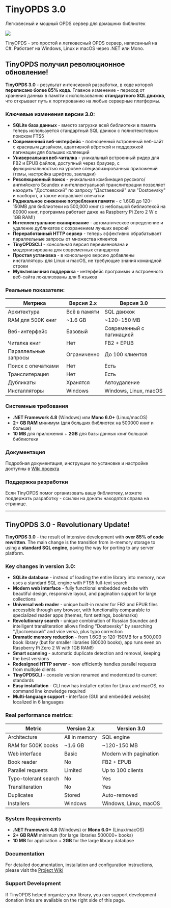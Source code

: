 # TinyOPDS 3.0
Легковесный и мощный OPDS сервер для домашних библиотек

![](https://github.com/sensboston/tinyopds/blob/master/wiki/Home_screen1-en.jpg?raw=true)

TinyOPDS - это простой и легковесный OPDS сервер, написанный на C#. Работает на Windows, Linux и macOS через .NET или Mono.

## TinyOPDS получил революционное обновление!

**TinyOPDS 3.0** - результат интенсивной разработки, в ходе которой **переписано более 85% кода**. Главное изменение - переход от хранения данных в памяти к использованию **стандартного SQL движка**, что открывает путь к портированию на любые серверные платформы.

### Ключевые изменения версии 3.0:

- **SQLite база данных** - вместо загрузки всей библиотеки в память теперь используется стандартный SQL движок с полнотекстовым поиском FTS5
- **Современный веб-интерфейс** - полноценный встроенный веб-сайт с красивым дизайном, адаптивной вёрсткой и поддержкой пагинации для больших коллекций
- **Универсальная веб-читалка** - уникальный встроенный ридер для FB2 и EPUB файлов, доступный через браузер, с функциональностью на уровне специализированных приложений (темы, настройка шрифтов, закладки)
- **Революционный поиск** - уникальная комбинация русского/английского Soundex и интеллектуальной транслитерации позволяет находить "Достоевский" по запросу "Дастаевский" или "Dostoevsky" и наоборот, а также исправляет опечатки
- **Радикальное снижение потребления памяти** - с 1.6GB до 120-150MB для библиотеки из 500,000 книг (с небольшой библиотекой на 80000 книг, программа работает даже на Raspberry Pi Zero 2 W с 1GB RAM!)
- **Интеллектуальное сканирование** - автоматическое определение и удаление дубликатов с сохранением лучших версий
- **Переработанный HTTP сервер** - теперь эффективно обрабатывает параллельные запросы от множества клиентов
- **TinyOPDSCLI** - консольная версия переименована и модернизирована для современных стандартов
- **Простая установка** - в консольную версию добавлены инсталляторы для Linux и macOS, не требующие знания командной строки
- **Мультиязычная поддержка** - интерфейс программы и встроенного веб-сайта локализованы для 6 языков

### Реальные показатели:

| Метрика | Версия 2.x | Версия 3.0 |
|---------|------------|------------|
| Архитектура | Всё в памяти | SQL движок |
| RAM для 500K книг | ~1.6 GB | ~120-150 MB |
| Веб-интерфейс | Базовый | Современный с пагинацией |
| Читалка книг | Нет | FB2 + EPUB |
| Параллельные запросы | Ограниченно | До 100 клиентов |
| Поиск с опечатками | Нет | Есть |
| Транслитерация | Нет | Есть |
| Дубликаты | Хранятся | Автоудаление |
| Инсталляторы | Windows | Windows, Linux, macOS |

### Системные требования

- **.NET Framework 4.8** (Windows) или **Mono 6.0+** (Linux/macOS)
- **2+ GB RAM** минимум (для больших библиотек на 500000 книг и больше)
- **10 MB** для приложения + **2GB** для базы данных книг большой библиотеки

### Документация

Подробная документация, инструкции по установке и настройке доступны в [Wiki проекта](https://github.com/sensboston/tinyopds/wiki)

### Поддержка разработки

Если TinyOPDS помог организовать вашу библиотеку, можете поддержать разработку - ссылки на донаты находятся справа на странице.

---

## TinyOPDS 3.0 - Revolutionary Update!

**TinyOPDS 3.0** - the result of intensive development with **over 85% of code rewritten**. The main change is the transition from in-memory storage to using a **standard SQL engine**, paving the way for porting to any server platform.

### Key changes in version 3.0:

- **SQLite database** - instead of loading the entire library into memory, now uses a standard SQL engine with FTS5 full-text search
- **Modern web interface** - fully functional embedded website with beautiful design, responsive layout, and pagination support for large collections
- **Universal web reader** - unique built-in reader for FB2 and EPUB files accessible through any browser, with functionality comparable to specialized reader apps (themes, font settings, bookmarks)
- **Revolutionary search** - unique combination of Russian Soundex and intelligent transliteration allows finding "Dostoevsky" by searching "Достоевский" and vice versa, plus typo correction
- **Dramatic memory reduction** - from 1.6GB to 120-150MB for a 500,000 book library (but for smaller libraries (80000 books), app runs even on Raspberry Pi Zero 2 W with 1GB RAM!)
- **Smart scanning** - automatic duplicate detection and removal, keeping the best versions
- **Redesigned HTTP server** - now efficiently handles parallel requests from multiple clients
- **TinyOPDSCLI** - console version renamed and modernized to current standards
- **Easy installation** - CLI now has installer option for Linux and macOS, no command line knowledge required
- **Multi-language support** - interface (GUI and embedded website) localized in 6 languages

### Real performance metrics:

| Metric | Version 2.x | Version 3.0 |
|--------|------------|------------|
| Architecture | All in memory | SQL engine |
| RAM for 500K books | ~1.6 GB | ~120-150 MB |
| Web interface | Basic | Modern with pagination |
| Book reader | No | FB2 + EPUB |
| Parallel requests | Limited | Up to 100 clients |
| Typo-tolerant search | No | Yes |
| Transliteration | No | Yes |
| Duplicates | Stored | Auto-removed |
| Installers | Windows | Windows, Linux, macOS |

### System Requirements

- **.NET Framework 4.8** (Windows) or **Mono 6.0+** (Linux/macOS)
- **2+ GB RAM** minimum (for large libraries 500000+ books)
- **10 MB** for application + **2GB** for the large library database

### Documentation

For detailed documentation, installation and configuration instructions, please visit the [Project Wiki](https://github.com/sensboston/tinyopds/wiki)

### Support Development

If TinyOPDS helped organize your library, you can support development - donation links are available on the right side of this page.
